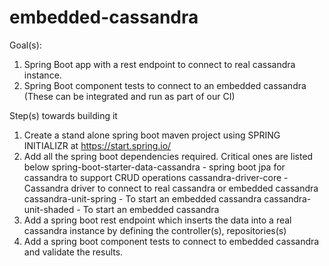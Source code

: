 # embedded-cassandra

Goal(s): 

1.	Spring Boot app with a rest endpoint to connect to real cassandra instance. 
2.	Spring Boot component tests to connect to an embedded cassandra (These can be integrated and run as part of our CI)

Step(s) towards building it

1. Create a stand alone spring boot maven project using SPRING INITIALIZR at https://start.spring.io/
2. Add all the spring boot dependencies required. Critical ones are listed below
	 		spring-boot-starter-data-cassandra - 	spring boot jpa for cassandra to support CRUD operations
			cassandra-driver-core							 - 	Cassandra driver to connect to real cassandra or embedded cassandra
			cassandra-unit-spring							 -	To start an embedded cassandra
			cassandra-unit-shaded							 -  To start an embedded cassandra
3. Add a spring boot rest endpoint which inserts the data into a real cassandra instance by defining the controller(s), repositories(s)
4. Add a spring boot component tests to connect to embedded cassandra and validate the results.
